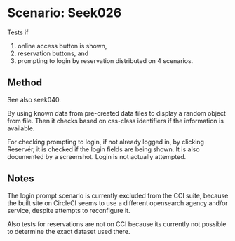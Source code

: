 # Scenario: Seek026

Tests if
1. online access button is shown,
2. reservation buttons, and
3. prompting to login by reservation
distributed on 4 scenarios.

## Method
See also seek040.

By using known data from pre-created data files to display a random object from file.
Then it checks based on css-class identifiers if the information is available.

For checking prompting to login, if not already logged in, by clicking Reservér, it is checked if the login fields are being shown. It is also documented by a screenshot. Login is not actually attempted.


## Notes
The login prompt scenario is currently excluded from the CCI suite, because the built site on CircleCI seems to use a different opensearch agency and/or service, despite attempts to reconfigure it.

Also tests for reservations are not on CCI because its
currently not possible to determine the exact dataset used there.
